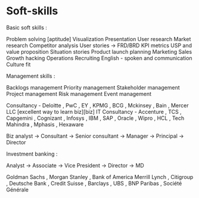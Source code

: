 # Soft-skills

Basic soft skills :

Problem solving [aptitude]
Visualization
Presentation
User research
Market research
Competitor analysis
User stories -> FRD/BRD
KPI metrics
USP and value proposition
Situation stories
Product launch planning
Marketing
Sales
Growth hacking
Operations
Recruiting
English - spoken and communication
Culture fit

Management skills : 

Backlogs management
Priority management
Stakeholder management
Project management
Risk management
Event management

Consultancy - Deloitte , PwC , EY , KPMG , BCG , Mckinsey , Bain , Mercer LLC [excellent way to learn biz][biz]
IT Consultancy - Accenture , TCS , Capgemini , Cognizant , Infosys , IBM , SAP , Oracle , Wipro , HCL , Tech Mahindra , Mphasis , Hexaware

Biz analyst -> Consultant -> Senior consultant -> Manager -> Principal -> Director

Investment banking :

Analyst -> Associate -> Vice President -> Director -> MD

Goldman Sachs , Morgan Stanley , Bank of America Merrill Lynch , Citigroup , Deutsche Bank , Credit Suisse , Barclays , UBS , BNP Paribas , Société Générale 
